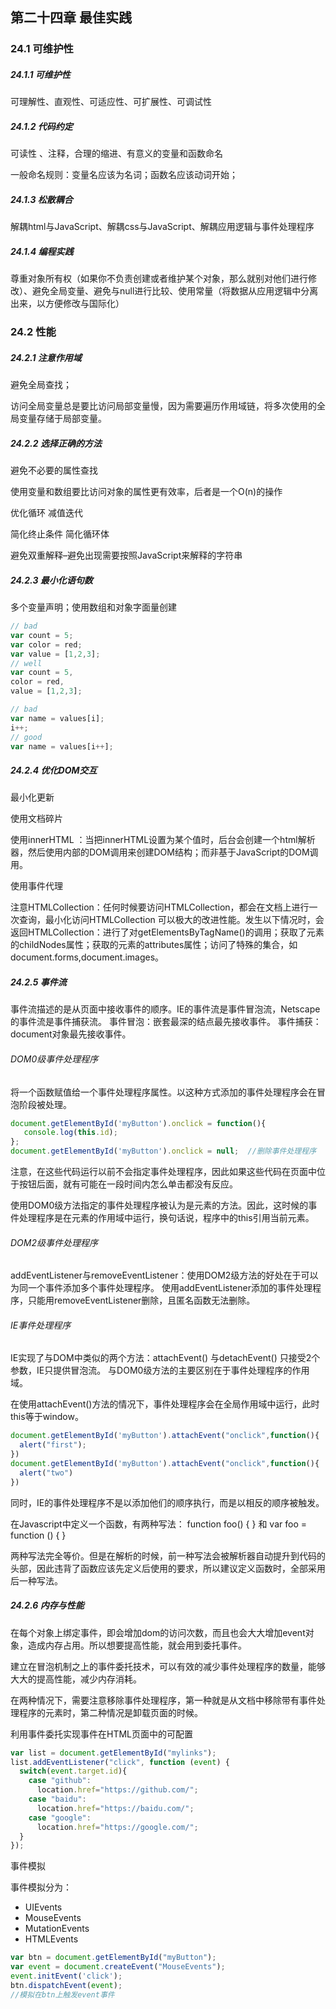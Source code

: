 ## 第二十四章 最佳实践

### 24.1 可维护性

##### 24.1.1 可维护性

可理解性、直观性、可适应性、可扩展性、可调试性

##### 24.1.2 代码约定

可读性 、注释，合理的缩进、有意义的变量和函数命名

一般命名规则：变量名应该为名词；函数名应该动词开始；

##### 24.1.3 松散耦合

解耦html与JavaScript、解耦css与JavaScript、解耦应用逻辑与事件处理程序

##### 24.1.4 编程实践

尊重对象所有权（如果你不负责创建或者维护某个对象，那么就别对他们进行修改）、避免全局变量、避免与null进行比较、使用常量（将数据从应用逻辑中分离出来，以方便修改与国际化）



### 24.2 性能

##### 24.2.1 注意作用域

避免全局查找；

访问全局变量总是要比访问局部变量慢，因为需要遍历作用域链，将多次使用的全局变量存储于局部变量。

##### 24.2.2 选择正确的方法

避免不必要的属性查找 

使用变量和数组要比访问对象的属性更有效率，后者是一个O(n)的操作

优化循环 减值迭代

简化终止条件 简化循环体

避免双重解释–避免出现需要按照JavaScript来解释的字符串

##### 24.2.3 最小化语句数

多个变量声明；使用数组和对象字面量创建

~~~js
// bad
var count = 5; 
var color = red; 
var value = [1,2,3]; 
// well
var count = 5, 
color = red, 
value = [1,2,3];

// bad 
var name = values[i]; 
i++; 
// good 
var name = values[i++];
~~~


##### 24.2.4 优化DOM交互

最小化更新

使用文档碎片

使用innerHTML ：当把innerHTML设置为某个值时，后台会创建一个html解析器，然后使用内部的DOM调用来创建DOM结构；而非基于JavaScript的DOM调用。

使用事件代理

注意HTMLCollection：任何时候要访问HTMLCollection，都会在文档上进行一次查询，最小化访问HTMLCollection 可以极大的改进性能。发生以下情况时，会返回HTMLCollection：进行了对getElementsByTagName()的调用；获取了元素的childNodes属性；获取的元素的attributes属性；访问了特殊的集合，如document.forms,document.images。

##### 24.2.5 事件流

事件流描述的是从页面中接收事件的顺序。IE的事件流是事件冒泡流，Netscape的事件流是事件捕获流。 事件冒泡：嵌套最深的结点最先接收事件。 事件捕获：document对象最先接收事件。

###### DOM0级事件处理程序

将一个函数赋值给一个事件处理程序属性。以这种方式添加的事件处理程序会在冒泡阶段被处理。

~~~js
document.getElementById('myButton').onclick = function(){
   console.log(this.id);
};
document.getElementById('myButton').onclick = null;  //删除事件处理程序
~~~

注意，在这些代码运行以前不会指定事件处理程序，因此如果这些代码在页面中位于按钮后面，就有可能在一段时间内怎么单击都没有反应。 

使用DOM0级方法指定的事件处理程序被认为是元素的方法。因此，这时候的事件处理程序是在元素的作用域中运行，换句话说，程序中的this引用当前元素。

###### DOM2级事件处理程序

addEventListener与removeEventListener：使用DOM2级方法的好处在于可以为同一个事件添加多个事件处理程序。 使用addEventListener添加的事件处理程序，只能用removeEventListener删除，且匿名函数无法删除。

###### IE事件处理程序

IE实现了与DOM中类似的两个方法：attachEvent() 与detachEvent() 只接受2个参数，IE只提供冒泡流。 与DOM0级方法的主要区别在于事件处理程序的作用域。

在使用attachEvent()方法的情况下，事件处理程序会在全局作用域中运行，此时this等于window。

~~~js
document.getElementById('myButton').attachEvent("onclick",function(){
  alert("first");
})
document.getElementById('myButton').attachEvent("onclick",function(){
  alert("two")
})
~~~

同时，IE的事件处理程序不是以添加他们的顺序执行，而是以相反的顺序被触发。 


在Javascript中定义一个函数，有两种写法： function foo() { } 和 var foo = function () { } 

两种写法完全等价。但是在解析的时候，前一种写法会被解析器自动提升到代码的头部，因此违背了函数应该先定义后使用的要求，所以建议定义函数时，全部采用后一种写法。



##### 24.2.6 内存与性能

在每个对象上绑定事件，即会增加dom的访问次数，而且也会大大增加event对象，造成内存占用。所以想要提高性能，就会用到委托事件。 

建立在冒泡机制之上的事件委托技术，可以有效的减少事件处理程序的数量，能够大大的提高性能，减少内存消耗。 

在两种情况下，需要注意移除事件处理程序，第一种就是从文档中移除带有事件处理程序的元素时，第二种情况是卸载页面的时候。

利用事件委托实现事件在HTML页面中的可配置

~~~js
var list = document.getElementById("mylinks");
list.addEventListener("click", function (event) {
  switch(event.target.id){
    case "github":
      location.href="https://github.com/";
    case "baidu":
      location.href="https://baidu.com/";
    case "google":
      location.href="https://google.com/";
  }
});
~~~

事件模拟

事件模拟分为： 

- UIEvents 
- MouseEvents 
- MutationEvents 
- HTMLEvents
~~~js
var btn = document.getElementById("myButton");
var event = document.createEvent("MouseEvents");
event.initEvent('click');
btn.dispatchEvent(event);
//模拟在btn上触发event事件
~~~
